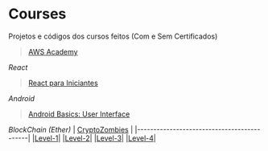 # Courses
Projetos e códigos dos cursos feitos (Com e Sem Certificados)

>[AWS Academy](https://aws.amazon.com/pt/training/awsacademy/)

*React*
>[React para Iniciantes](https://www.udemy.com/course/react-para-iniciantes-free/)

*Android*
>[Android Basics: User Interface](https://classroom.udacity.com/courses/ud834)

*BlockChain (Ether)*
| [CryptoZombies](https://cryptozombies.io/) |
|--------------------------------------------|
|[Level-1](https://share.cryptozombies.io/pt/lesson/1/share/leonardo?id=Y3p8MTMxMzA1)|
|[Level-2](https://share.cryptozombies.io/pt/lesson/2/share/leonardo?id=Y3p8MTMxMzA1)|
|[Level-3](https://share.cryptozombies.io/pt/lesson/3/share/leonardo?id=Y3p8MTMxMzA1)|
|[Level-4](https://share.cryptozombies.io/pt/lesson/4/share/leonardo?id=WyJjenwxMzEzMDUiLDEsMTRd)|
